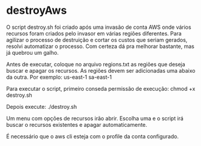 # destroyAws
O script destroy.sh foi criado após uma invasão de conta AWS onde vários recursos foram criados pelo invasor em várias regiões diferentes.
Para agilizar o processo de destruição e cortar os custos que seriam gerados, resolvi automatizar o processo.
Com certeza dá pra melhorar bastante, mas já quebrou um galho.

Antes de executar, coloque no arquivo regions.txt as regiões que deseja buscar e apagar os recursos.
As regiões devem ser adicionadas uma abaixo da outra.
Por exemplo:
us-east-1
sa-east-1

Para executar o script, primeiro conseda permissão de execução:
chmod +x destroy.sh

Depois execute:
./destroy.sh

Um menu com opções de recursos irão abrir. Escolha uma e o script irá buscar o recursos existentes e apagar automaticamente.

É necessário que o aws cli esteja com o profile da conta configurado.
